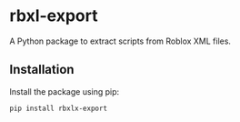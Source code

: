 # rbxl-export

A Python package to extract scripts from Roblox XML files.

## Installation

Install the package using pip:

```bash
pip install rbxlx-export
```
